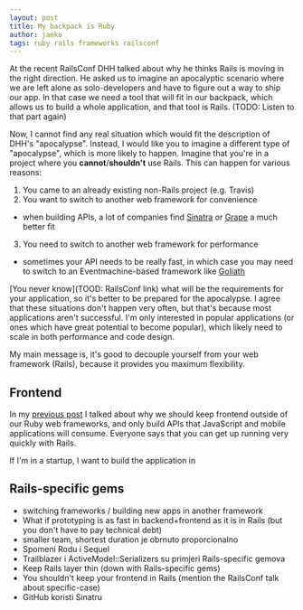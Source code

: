 ```yaml
---
layout: post
title: My backpack is Ruby
author: janko
tags: ruby rails frameworks railsconf
---
```


At the recent RailsConf DHH talked about why he thinks Rails is moving in the
right direction. He asked us to imagine an apocalyptic scenario where we are
left alone as solo-developers and have to figure out a way to ship our app.
In that case we need a tool that will fit in our backpack, which allows us
to build a whole application, and that tool is Rails. (TODO: Listen to that part again)

Now, I cannot find any real situation which would fit the description of DHH's
"apocalypse". Instead, I would like you to imagine a different type of
"apocalypse", which is more likely to happen. Imagine that you're in a
project where you **cannot**/**shouldn't** use Rails. This can happen for various
reasons:

1. You came to an already existing non-Rails project (e.g. Travis)
2. You want to switch to another web framework for convenience
  * when building APIs, a lot of companies find
    [Sinatra](https://github.com/sinatra/sinatra) or
    [Grape](https://github.com/intridea/grape) a much better fit
3. You need to switch to another web framework for performance
  * sometimes your API needs to be really fast, in which case you may need to
    switch to an Eventmachine-based framework like
    [Goliath](https://github.com/postrank-labs/goliath)

[You never know](TOOD: RailsConf link) what will be the requirements for your
application, so it's better to be prepared for the apocalypse. I agree that
these situations don't happen very often, but that's because most applications
aren't successful. I'm only interested in popular applications (or ones which
have great potential to become popular), which likely need to scale in both
performance and code design.

My main message is, it's good to decouple yourself from your web framework
(Rails), because it provides you maximum flexibility.

## Frontend

In my [previous post](http://twin.github.io/lets-keep-frontend-outside-of-ruby)
I talked about why we should keep frontend outside of our Ruby web frameworks,
and only build APIs that JavaScript and mobile applications will consume.
Everyone says that you can get up running very quickly with Rails.

If I'm in a startup, I want to build the application in 

## Rails-specific gems

* switching frameworks / building new apps in another framework
* What if prototyping is as fast in backend+frontend as it is in Rails (but you
  don't have to pay technical debt)
* smaller team, shortest duration je obrnuto proporcionalno
* Spomeni Rodu i Sequel
* Trailblazer i ActiveModel::Serializers su primjeri Rails-specific gemova
* Keep Rails layer thin (down with Rails-specific gems)
* You shouldn't keep your frontend in Rails (mention the RailsConf talk about specific-case)
* GitHub koristi Sinatru
